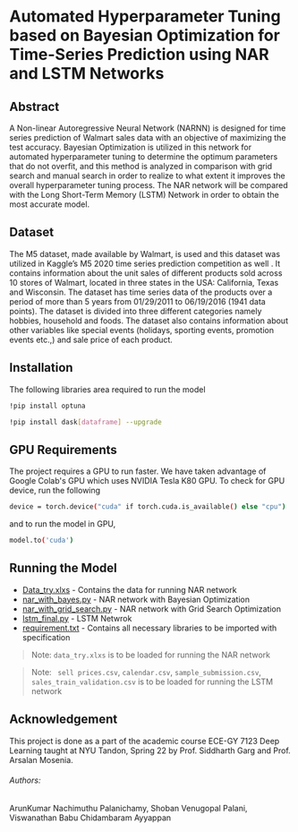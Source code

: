 # Automated Hyperparameter Tuning based on Bayesian Optimization for Time-Series Prediction using NAR and LSTM Networks

## Abstract
A Non-linear Autoregressive Neural Network (NARNN) is designed for time series prediction of Walmart sales data with an objective of maximizing the test accuracy. Bayesian Optimization  is utilized in this network for automated hyperparameter tuning to determine the optimum parameters that do not overfit, and this method is analyzed in comparison with grid search and manual search in order to realize to what extent it improves the overall hyperparameter tuning process. The NAR network will be compared with the Long Short-Term Memory (LSTM) Network  in order to obtain the most accurate model.

## Dataset

The M5 dataset, made available by Walmart, is used and this dataset was utilized in Kaggle’s M5 2020 time series prediction competition as well . It contains information about the unit sales of different products sold across 10 stores of Walmart, located in three states in the USA: California, Texas and Wisconsin. The dataset has time series data of the products over a period of more than 5 years from 01/29/2011 to 06/19/2016 (1941 data points). The dataset is divided into three different categories namely hobbies, household and foods. The dataset also contains information about other variables like special events (holidays, sporting events, promotion events etc.,) and sale price of each product.
## Installation
The following libraries area required to run the model
```sh
!pip install optuna
```
```sh
!pip install dask[dataframe] --upgrade
```
## GPU Requirements

The project requires a GPU to run faster. We have taken advantage of Google Colab's GPU which uses NVIDIA Tesla K80 GPU.
To check for GPU device, run the following
```sh
device = torch.device("cuda" if torch.cuda.is_available() else "cpu")
```
and to run the model in GPU, 

```sh
model.to('cuda')
```

## Running the Model



- [Data_try.xlxs](https://github.com/Vishwanath-Ayyappan/ECE-GY-7123-Deep-Learning_Spring22/blob/main/Final%20Project/Data_try.xlsx) - Contains the data for running NAR network
- [nar_with_bayes.py](https://github.com/Vishwanath-Ayyappan/ECE-GY-7123-Deep-Learning_Spring22/blob/main/Final%20Project/nar_with_bayes.py) - NAR network with Bayesian Optimization
- [nar_with_grid_search.py](https://github.com/Vishwanath-Ayyappan/ECE-GY-7123-Deep-Learning_Spring22/blob/main/Final%20Project/nar_with_grid_search.py) - NAR network with Grid Search Optimization
- [lstm_final.py](https://github.com/Vishwanath-Ayyappan/ECE-GY-7123-Deep-Learning_Spring22/blob/main/Final%20Project/lstm_final.py) - LSTM Netwrok
- [requirement.txt](https://github.com/Vishwanath-Ayyappan/ECE-GY-7123-Deep-Learning_Spring22/blob/main/Final%20Project/requirement.txt) - Contains all necessary libraries to be imported with specification

> Note: `data_try.xlxs` is to be loaded for running the NAR network


> Note: ` sell prices.csv`, `calendar.csv`, `sample_submission.csv`, `sales_train_validation.csv` is to be loaded for running the LSTM network
## Acknowledgement 
This project is done as a part of the academic course ECE-GY 7123 Deep Learning taught at NYU Tandon, Spring 22 by Prof. Siddharth Garg and Prof. Arsalan Mosenia.
###### Authors:  
ArunKumar Nachimuthu Palanichamy, Shoban Venugopal Palani, Viswanathan Babu Chidambaram Ayyappan

